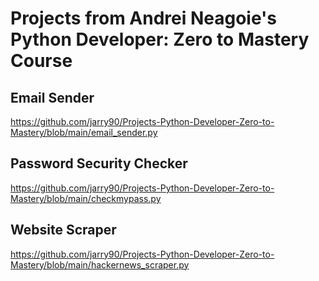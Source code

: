 # Projects from Andrei Neagoie's Python Developer: Zero to Mastery Course

## Email Sender

https://github.com/jarry90/Projects-Python-Developer-Zero-to-Mastery/blob/main/email_sender.py

## Password Security Checker

https://github.com/jarry90/Projects-Python-Developer-Zero-to-Mastery/blob/main/checkmypass.py

## Website Scraper

https://github.com/jarry90/Projects-Python-Developer-Zero-to-Mastery/blob/main/hackernews_scraper.py
